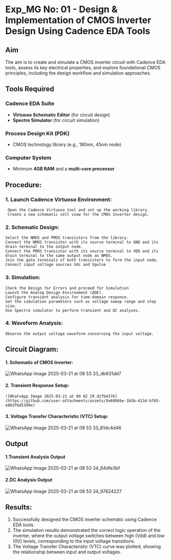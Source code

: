 # Exp_MG No: 01 - Design & Implementation of CMOS Inverter Design Using Cadence EDA Tools

## Aim
The aim is to create and simulate a CMOS inverter circuit with Cadence EDA tools, assess its key electrical properties, and explore foundational CMOS principles, including the design workflow and simulation approaches.

## Tools Required

### Cadence EDA Suite
- **Virtuoso Schematic Editor** (for circuit design)  
- **Spectre Simulator** (for circuit simulation)  

### Process Design Kit (PDK)
- CMOS technology library (e.g., 180nm, 45nm node)  

### Computer System
- Minimum **4GB RAM** and a **multi-core processor**

## Procedure:
### 1. Launch Cadence Virtuoso Environment:
     Open the Cadence Virtuoso tool and set up the working library.
     Create a new schematic cell view for the CMOS Inverter design.
### 2. Schematic Design:
    Select the NMOS and PMOS transistors from the library.
    Connect the NMOS transistor with its source terminal to GND and its drain terminal to the output node.
    Connect the PMOS transistor with its source terminal to VDD and its drain terminal to the same output node as NMOS.
    Join the gate terminals of both transistors to form the input node.
    Connect input voltage sources Vdc and Vpulse
### 3. Simulation:
    Check the Design for Errors and proceed for Simulation
    Launch the Analog Design Environment (ADE).
    Configure transient analysis for time-domain response.
    Set the simulation parameters such as voltage sweep range and step size.
    Use Spectre simulator to perform transient and DC analyses.
### 4. Waveform Analysis:
    Observe the output voltage waveform concerning the input voltage.

## Circuit Diagram:
#### 1. Schematic of CMOS Inverter:

   ![WhatsApp Image 2025-03-21 at 08 53 33_db631dd7](https://github.com/user-attachments/assets/82cd4e16-4eda-4e1e-b539-c17ed6e0cd59)
#### 2. Transient Response Setup:

    ![WhatsApp Image 2025-03-21 at 09 02 29_d2fb4376](https://github.com/user-attachments/assets/9a6896be-1b5b-413d-b765-e86df6d5399e)

#### 3. Voltage Transfer Characteristic (VTC)  Setup:

   ![WhatsApp Image 2025-03-21 at 08 53 33_81dc4d46](https://github.com/user-attachments/assets/6b773fa9-dfdd-4dd6-84c7-3e2506e82285)
   
## Output
#### 1.Transient Analysis Output

  ![WhatsApp Image 2025-03-21 at 08 53 34_84dfe3bf](https://github.com/user-attachments/assets/3f90ac18-07c4-49d5-8b56-ea16d94f8bf9)

#### 2.DC Analysis Output

![WhatsApp Image 2025-03-21 at 08 53 34_97824227](https://github.com/user-attachments/assets/b7a8e582-d7dc-4ed6-85ae-1bf88403fcf8)

## Results:

1.	Successfully designed the CMOS inverter schematic using Cadence EDA tools.
2.	The simulation results demonstrated the correct logic operation of the inverter, where the output voltage switches between high (Vdd) and low (0V) levels, corresponding to the input voltage transitions.
3.	The Voltage Transfer Characteristic (VTC) curve was plotted, showing the relationship between input and output voltages.











